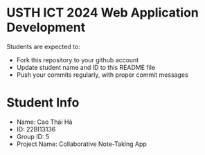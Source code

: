 USTH ICT 2024 Web Application Development
=====================================================

Students are expected to:

* Fork this repository to your github account
* Update student name and ID to this README file
* Push your commits regularly, with proper commit messages

Student Info
=======================


* Name: Cao Thái Hà
* ID: 22BI13136
* Group ID: 5
* Project Name: Collaborative Note-Taking App

